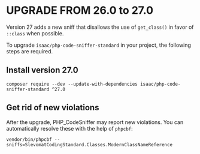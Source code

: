 UPGRADE FROM 26.0 to 27.0
=========================

Version 27 adds a new sniff that disallows the use of `get_class()` in favor of `::class` when possible.

To upgrade `isaac/php-code-sniffer-standard` in your project, the following steps are required.

Install version 27.0
---------------------
```shell
composer require --dev --update-with-dependencies isaac/php-code-sniffer-standard ^27.0
```

Get rid of new violations
-------------------------

After the upgrade, PHP_CodeSniffer may report new violations. You can automatically resolve these with the help of
`phpcbf`:

```shell
vendor/bin/phpcbf --sniffs=SlevomatCodingStandard.Classes.ModernClassNameReference
```
